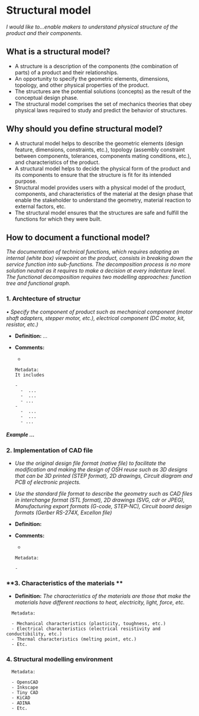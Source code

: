 # **Structural model**

*I would like to…enable makers to understand physical structure of the product and their components.* 

## **What is a structural model?**

* A structure is a description of the components (the combination of parts) of a product and their relationships.
* An opportunity to specify the geometric elements, dimensions, topology, and other physical properties of the product.
* The structures are the potential solutions (concepts) as the result of the conceptual design phase.
* The structural model comprises the set of mechanics theories that obey physical laws required to study and predict the behavior of structures.


## **Why should you define structural model?**

* A structural model helps to describe the geometric elements (design feature, dimensions, constraints, etc.), topology (assembly constraint between components, tolerances, components mating conditions, etc.), and characteristics of the product.
* A structural model helps to decide the physical form of the product and its components to ensure that the structure is fit for its intended purpose. 
* Structural model provides users with a physical model of the product, components, and characteristics of the material at the design phase that enable the stakeholder to understand the geometry, material reaction to external factors, etc.
* The structural model ensures that the structures are safe and fulfill the functions for which they were built.

## **How to document a functional model?**

*The documentation of technical functions, which requires adopting an internal (white box) viewpoint on the product, consists in breaking down the service function into sub-functions. The decomposition process is no more solution neutral as it requires to make a decision at every indenture level. The functional decomposition requires two modelling approaches: function tree and functional graph.*

 ### **1. Archtecture of structur**

*•	Specify the component of product such as mechanical component (motor shaft adapters, stepper motor, etc.), electrical component (DC motor, kit, resistor, etc.)*

- **Definition:** *...*

- **Comments:**

  - 

  ```
  Metadata:
  It includes 
  
  - 
    -  ...
    -  ...
    - ...
  - 
    -  ...
    -  ...
    - ...
  ```



##### *Example* ...


### **2. Implementation of CAD file**

- *Use the original design file format (native file) to facilitate the modification and making the design of OSH reuse such as 3D designs that can be 3D printed (STEP format), 2D drawings, Circuit diagram and PCB of electronic projects.*
- *Use the standard file format to describe the geometry such as CAD files in interchange format (STL format), 2D drawings (SVG, cdr or JPEG), Manufacturing export formats (G-code, STEP-NC), Circuit board design formats (Gerber RS-274X, Excellon file)* 

- **Definition:** 

- **Comments:**

  - 

  ```
  Metadata:
  
  - 
  ```

### **3. Characteristics of the materials **


- **Definition:** *The characteristics of the materials are those that make the materials have different reactions to heat, electricity, light, force, etc.* 


```
  Metadata:
  
  - Mechanical characteristics (plasticity, toughness, etc.)
  - Electrical characteristics (electrical resistivity and conductibility, etc.)
  - Thermal characteristics (melting point, etc.)
  - Etc.
  ```
  
  ### **4. Structural modelling environment**

```
  Metadata:
  
  - OpensCAD
  - Inkscape
  - Tiny CAD
  - KiCAD
  - ADINA
  - Etc.
  ```
